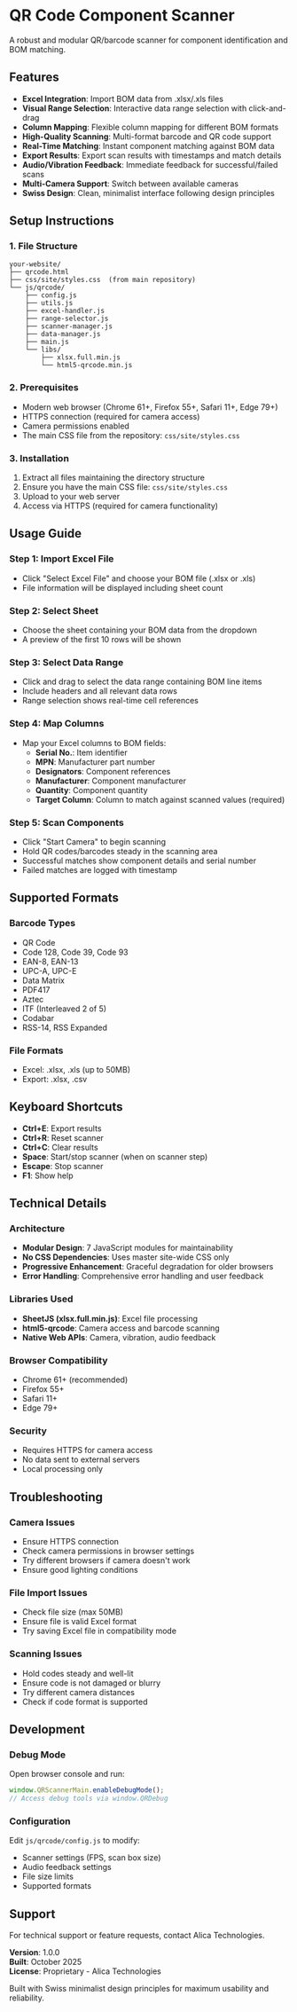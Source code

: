 # QR Code Component Scanner

A robust and modular QR/barcode scanner for component identification and BOM matching.

## Features

- **Excel Integration**: Import BOM data from .xlsx/.xls files
- **Visual Range Selection**: Interactive data range selection with click-and-drag
- **Column Mapping**: Flexible column mapping for different BOM formats
- **High-Quality Scanning**: Multi-format barcode and QR code support
- **Real-Time Matching**: Instant component matching against BOM data
- **Export Results**: Export scan results with timestamps and match details
- **Audio/Vibration Feedback**: Immediate feedback for successful/failed scans
- **Multi-Camera Support**: Switch between available cameras
- **Swiss Design**: Clean, minimalist interface following design principles

## Setup Instructions

### 1. File Structure
```
your-website/
├── qrcode.html
├── css/site/styles.css  (from main repository)
└── js/qrcode/
    ├── config.js
    ├── utils.js
    ├── excel-handler.js
    ├── range-selector.js
    ├── scanner-manager.js
    ├── data-manager.js
    ├── main.js
    └── libs/
        ├── xlsx.full.min.js
        └── html5-qrcode.min.js
```

### 2. Prerequisites
- Modern web browser (Chrome 61+, Firefox 55+, Safari 11+, Edge 79+)
- HTTPS connection (required for camera access)
- Camera permissions enabled
- The main CSS file from the repository: `css/site/styles.css`

### 3. Installation
1. Extract all files maintaining the directory structure
2. Ensure you have the main CSS file: `css/site/styles.css`
3. Upload to your web server
4. Access via HTTPS (required for camera functionality)

## Usage Guide

### Step 1: Import Excel File
- Click "Select Excel File" and choose your BOM file (.xlsx or .xls)
- File information will be displayed including sheet count

### Step 2: Select Sheet
- Choose the sheet containing your BOM data from the dropdown
- A preview of the first 10 rows will be shown

### Step 3: Select Data Range
- Click and drag to select the data range containing BOM line items
- Include headers and all relevant data rows
- Range selection shows real-time cell references

### Step 4: Map Columns
- Map your Excel columns to BOM fields:
  - **Serial No.**: Item identifier
  - **MPN**: Manufacturer part number
  - **Designators**: Component references
  - **Manufacturer**: Component manufacturer
  - **Quantity**: Component quantity
  - **Target Column**: Column to match against scanned values (required)

### Step 5: Scan Components
- Click "Start Camera" to begin scanning
- Hold QR codes/barcodes steady in the scanning area
- Successful matches show component details and serial number
- Failed matches are logged with timestamp

## Supported Formats

### Barcode Types
- QR Code
- Code 128, Code 39, Code 93
- EAN-8, EAN-13
- UPC-A, UPC-E
- Data Matrix
- PDF417
- Aztec
- ITF (Interleaved 2 of 5)
- Codabar
- RSS-14, RSS Expanded

### File Formats
- Excel: .xlsx, .xls (up to 50MB)
- Export: .xlsx, .csv

## Keyboard Shortcuts

- **Ctrl+E**: Export results
- **Ctrl+R**: Reset scanner  
- **Ctrl+C**: Clear results
- **Space**: Start/stop scanner (when on scanner step)
- **Escape**: Stop scanner
- **F1**: Show help

## Technical Details

### Architecture
- **Modular Design**: 7 JavaScript modules for maintainability
- **No CSS Dependencies**: Uses master site-wide CSS only
- **Progressive Enhancement**: Graceful degradation for older browsers
- **Error Handling**: Comprehensive error handling and user feedback

### Libraries Used
- **SheetJS (xlsx.full.min.js)**: Excel file processing
- **html5-qrcode**: Camera access and barcode scanning
- **Native Web APIs**: Camera, vibration, audio feedback

### Browser Compatibility
- Chrome 61+ (recommended)
- Firefox 55+
- Safari 11+
- Edge 79+

### Security
- Requires HTTPS for camera access
- No data sent to external servers
- Local processing only

## Troubleshooting

### Camera Issues
- Ensure HTTPS connection
- Check camera permissions in browser settings
- Try different browsers if camera doesn't work
- Ensure good lighting conditions

### File Import Issues
- Check file size (max 50MB)
- Ensure file is valid Excel format
- Try saving Excel file in compatibility mode

### Scanning Issues
- Hold codes steady and well-lit
- Ensure code is not damaged or blurry
- Try different camera distances
- Check if code format is supported

## Development

### Debug Mode
Open browser console and run:
```javascript
window.QRScannerMain.enableDebugMode();
// Access debug tools via window.QRDebug
```

### Configuration
Edit `js/qrcode/config.js` to modify:
- Scanner settings (FPS, scan box size)
- Audio feedback settings
- File size limits
- Supported formats

## Support

For technical support or feature requests, contact Alica Technologies.

**Version**: 1.0.0  
**Built**: October 2025  
**License**: Proprietary - Alica Technologies

Built with Swiss minimalist design principles for maximum usability and reliability.
